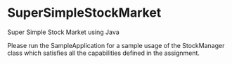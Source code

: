 # SuperSimpleStockMarket
Super Simple Stock Market using Java

Please run the SampleApplication for a sample usage of the StockManager class which satisfies all the capabilities defined in the assignment.
